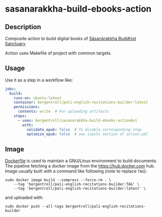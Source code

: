 # sasanarakkha-build-ebooks-action

## Description

Composite action to build digital books of [Sāsanārakkha Buddhist Sanctuary](https://github.com/orgs/sasanarakkha).

Action uses Makefile of project with common targets.


## Usage

Use it as a step in a workflow like:

```yaml
jobs:
  build:
    runs-on: ubuntu-latest
    container: bergentroll/pali-english-recitations-builder:latest
    permissions:
      contents: write  # For uploading artifacts
    steps:
      - uses: bergentroll/sasanarakkha-build-ebooks-action@v1
        with:
          validate_epub: false  # To disable corresponding step
          optimize_epub: false  # see inputs section of action.yml
```

## Image

[Dockerfile](./Dockerfile) is used to maintain a GNU/Linux environment to build
documents. The pipeline fetching a docker image from the https://hub.docker.com
hub. Image usually built with a command like following (note to replace `TAG`):

```shell
sudo docker image build --compress --force-rm . \
    --tag 'bergentroll/pali-english-recitations-builder:TAG' \
    --tag 'bergentroll/pali-english-recitations-builder:latest' \
```

and uploaded with:

```shell
sudo docker push --all-tags bergentroll/pali-english-recitations-builder
```
